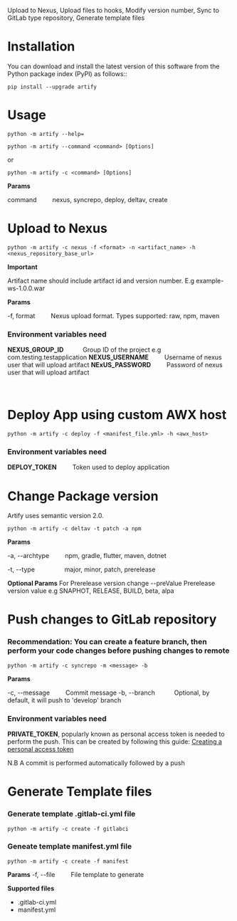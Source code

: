 
Upload to Nexus, Upload files to hooks, Modify version number, Sync to GitLab type repository, Generate template files

Installation
============
You can download and install the latest version of this software from the Python package index (PyPI) as follows::

    pip install --upgrade artify

Usage
=====
    python -m artify --help=

    python -m artify --command <command> [Options]
or

`python -m artify -c <command> [Options]`


**Params**

command &nbsp; &nbsp; &nbsp; &nbsp; nexus, syncrepo, deploy, deltav, create
<br>

Upload to Nexus
===============

    python -m artify -c nexus -f <format> -n <artifact_name> -h <nexus_repository_base_url>

**Important**

Artifact name should include artifact id and version number. E.g example-ws-1.0.0.war

**Params**

-f, format &nbsp; &nbsp; &nbsp; &nbsp; Nexus upload format. Types supported: raw, npm, maven

### Environment variables need
**NEXUS_GROUP_ID** &nbsp; &nbsp; &nbsp; &nbsp; &nbsp; Group ID of the project e.g com.testing.testapplication
**NEXUS_USERNAME** &nbsp; &nbsp; &nbsp; &nbsp; Username of nexus user that will upload artifact
**NExUS_PASSWORD** &nbsp; &nbsp; &nbsp; &nbsp; Password of nexus user that will upload artifact

<br>

Deploy App using custom AWX host
================================

    python -m artify -c deploy -f <manifest_file.yml> -h <awx_host>

### Environment variables need
**DEPLOY_TOKEN** &nbsp; &nbsp; &nbsp; &nbsp; Token used to deploy application
<br>

Change Package version
======================

Artify uses semantic version 2.0.

`python -m artify -c deltav -t patch -a npm`

**Params**

-a, --archtype &nbsp; &nbsp; &nbsp; &nbsp; npm, gradle, flutter, maven, dotnet

-t, --type &nbsp; &nbsp; &nbsp; &nbsp; &nbsp; &nbsp; &nbsp; &nbsp; major, minor, patch, prerelease

**Optional Params**
For Prerelease version change
--preValue          Prerelease version value e.g SNAPHOT, RELEASE, BUILD, beta, alpa
<br>

Push changes to GitLab repository
=================================

### Recommendation: You can create a feature branch, then perform your code changes before pushing changes to remote
    python -m artify -c syncrepo -m <message> -b 

**Params**
 
 -c, --message &nbsp; &nbsp; &nbsp; &nbsp; Commit message
 -b, --branch &nbsp; &nbsp; &nbsp; &nbsp; &nbsp; Optional, by default, it will push to 'develop' branch

### Environment variables need
**PRIVATE_TOKEN**, popularly known as personal access token is needed to perform the push. This can be created by following this guide:
[Creating a personal access token](https://docs.gitlab.com/ee/user/profile/personal_access_tokens.html)

N.B A commit is performed automatically followed by a push

Generate Template files
=======================

### Generate template .gitlab-ci.yml file
`python -m artify -c create -f gitlabci` 

### Geneate template manifest.yml file
`python -m artify -c create -f manifest`

**Params**
-f, --file &nbsp; &nbsp; &nbsp; &nbsp; File template to generate

**Supported files**
- .gitlab-ci.yml
- manifest.yml

